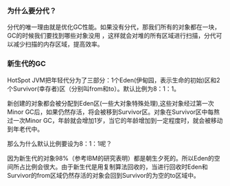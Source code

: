 ### 为什么要分代？
分代的唯一理由就是优化GC性能。如果没有分代，那我们所有的对象都在一块，GC的时候我们要找到哪些对象没用
，这样就会对堆的所有区域进行扫描，分代可以减少扫描的内存区域，提高效率。
### 新生代的GC
HotSpot JVM把年轻代分为了三部分：1个Eden(伊甸园，表示生命的初始)区和2个Survivor(幸存者)区（分别叫from和to）。默认比例为8：1：1。 

新创建的对象都会被分配到Eden区(一些大对象特殊处理),这些对象经过第一次Minor GC后，如果仍然存活，将会被移到Survivor区。对象在Survivor区中每熬过一次Minor GC，年龄就会增加1岁，当它的年龄增加到一定程度时，就会被移动到年老代中。  

那么为什么默认比例要设为8：1：1呢？  

因为新生代的对象98%（参考IBM的研究表明）都是朝生夕死的。所以Eden的空间所占比例会很大。由于新生代是用复制算法回收的，当进行回收时Eden和Survivor的from区域仍然存活的对象会回到Survivor的为空的to区域中。
